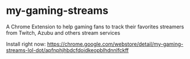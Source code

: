 # my-gaming-streams
A Chrome Extension to help gaming fans to track their favorites streamers from Twitch, Azubu and others stream services

Install right now: https://chrome.google.com/webstore/detail/my-gaming-streams-lol-dot/apfnphjhbdcfdoidkeopblhdnnlfckff
